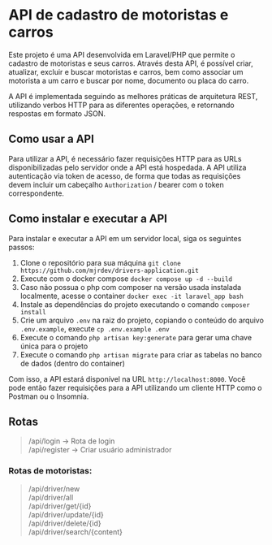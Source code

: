 # API de cadastro de motoristas e carros

Este projeto é uma API desenvolvida em Laravel/PHP que permite o cadastro de motoristas e seus carros. Através desta API, é possível criar, atualizar, excluir e buscar motoristas e carros, bem como associar um motorista a um carro e buscar por nome, documento ou placa do carro.

A API é implementada seguindo as melhores práticas de arquitetura REST, utilizando verbos HTTP para as diferentes operações, e retornando respostas em formato JSON.

## Como usar a API

Para utilizar a API, é necessário fazer requisições HTTP para as URLs disponibilizadas pelo servidor onde a API está hospedada. A API utiliza autenticação via token de acesso, de forma que todas as requisições devem incluir um cabeçalho `Authorization` / bearer com o token correspondente.

## Como instalar e executar a API

Para instalar e executar a API em um servidor local, siga os seguintes passos:

1. Clone o repositório para sua máquina `git clone https://github.com/mjrdev/drivers-application.git`
2. Execute com o docker compose `docker compose up -d --build`
3. Caso não possua o php com composer na versão usada instalada localmente, acesse o container `docker exec -it laravel_app bash`
4. Instale as dependências do projeto executando o comando `composer install`
5. Crie um arquivo `.env` na raiz do projeto, copiando o conteúdo do arquivo `.env.example`, execute `cp .env.example .env`
6. Execute o comando `php artisan key:generate` para gerar uma chave única para o projeto
7. Execute o comando `php artisan migrate` para criar as tabelas no banco de dados (dentro do container)

Com isso, a API estará disponível na URL `http://localhost:8000`. Você pode então fazer requisições para a API utilizando um cliente HTTP como o Postman ou o Insomnia.

## Rotas 

> /api/login -> Rota de login \
> /api/register -> Criar usuário administrador
### Rotas de motoristas:

> /api/driver/new \
> /api/driver/all \
> /api/driver/get/{id} \
> /api/driver/update/{id} \
> /api/driver/delete/{id} \
> /api/driver/search/{content}